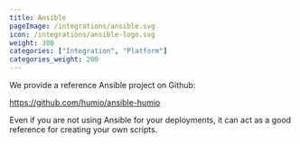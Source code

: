 ```yaml
---
title: Ansible
pageImage: /integrations/ansible.svg
icon: /integrations/ansible-logo.svg
weight: 300
categories: ["Integration", "Platform"]
categories_weight: 200
---
```


We provide a reference Ansible project on Github:

https://github.com/humio/ansible-humio

Even if you are not using Ansible for your deployments, it can act as a good reference
for creating your own scripts.
